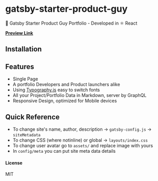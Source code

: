# gatsby-starter-product-guy

🚀 Gatsby Starter Product Guy Portfolio - Developed in ⚛️ React

**[Preview Link](http://gatsby-starter-product-guy.surge.sh/)**

## Installation

## Features

* Single Page
* A portfolio Developers and Product launchers alike
* Using [Typography.js](kyleamathews.github.io/typography.js/) easy to switch fonts
* All your Project/Portfolio Data in Markdown, server by GraphQL
* Responsive Design, optimized for Mobile devices

## Quick Reference

* To change site's name, author, description -> `gatsby-config.js` -> `siteMetadata`
* To change CSS (where notinline) or global -> `layouts/index.css`
* To change user avatar go to `assets/` and replace image with yours
* In `config/meta` you can put site meta data details

#### License

MIT
